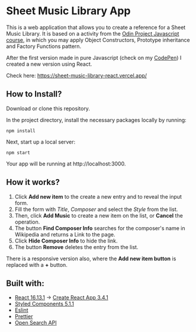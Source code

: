 # Sheet Music Library App

This is a web application that allows you to create a reference for a Sheet Music Library. It is based on a activity from the [Odin Project Javascript course](https://www.theodinproject.com/courses/javascript/lessons/library), in which you may apply Object Constructors, Prototype inheritance and Factory Functions pattern.

After the first version made in pure Javascript (check on my [CodePen](https://codepen.io/le-santos/pen/MWKrZWZ)) I created a new version using React.

Check here: https://sheet-music-library-react.vercel.app/ 

## How to Install?
 
Download or clone this repository.

In the project directory, install the necessary packages locally by running: 

```
npm install
```

Next, start up a local server: 
```
npm start
```

Your app will be running at http://localhost:3000.

## How it works?

1. Click **Add new item** to the create a new entry and to reveal the input form.
2. Fill the form with *Title*, *Composer* and select the *Style* from the list. 
3. Then, click **Add Music** to create a new item on the list, or **Cancel** the operation.
4. The button **Find Composer Info** searches for the composer's name in Wikipedia and returns a Link to the page.
5. Click **Hide Composer Info** to hide the link.
5. The button **Remove** deletes the entry from the list.

There is a responsive version also, where the **Add new item button** is replaced with a **+** button.

## Built with:
+ [React 16.13.1](https://github.com/facebook/react/) -> [Create React App 3.4.1](https://github.com/facebook/create-react-app)
+ [Styled Components 5.1.1](https://styled-components.com/)
+ [Eslint](https://eslint.org/docs/user-guide/getting-started)
+ [Prettier](https://github.com/prettier/prettier) 
+ [Open Search API](https://www.mediawiki.org/wiki/API:Opensearch)


